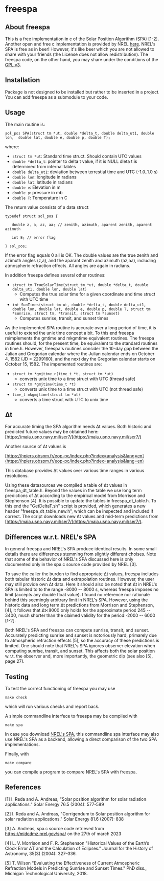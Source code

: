 # freespa
## About freespa
This is a free implementation in c of the Solar Position Algorithm (SPA) [1-2]. Another open and free c implementation is provided by NREL [here](https://midcdmz.nrel.gov/spa/). NREL's SPA is free as in beer! However, it's like beer which you are not allowed to share with your friends (the License does not allow redistribution). The freespa code, on the other hand, you may share under the conditions of the [GPL v3](https://www.gnu.org/licenses/gpl-3.0.en.html). 

## Installation
Package is not designed to be installed but rather to be inserted in a project. You can add freespa as a submodule to your code.

## Usage
The main routine is: 

`sol_pos SPA(struct tm *ut, double *delta_t, double delta_ut1, double lon, 
            double lat, double e, double p, double T);`   

where:

* `struct tm *ut`: Standard time struct. Should contain UTC values
* `double *delta_t`: pointer to delta t value, if it is NULL dleta t is determined from internal tables
* `double delta_ut1`: deviation between terrestial time and UTC (-1.0..1.0 s)
* `double lon`: longitude in radians
* `double lat`: latitude in radians
* `double e`: Elevation in m
* `double p`: pressure in mb
* `double T`: Temperature in C

The return value consists of a data struct:

`typedef struct sol_pos {`

`	double z, a, az, aa; // zenith, azimuth, aparent zenith, aparent azimuth`
	
`	int E; // error flag`
	
`} sol_pos;`

If the error flag equals 0 all is OK. The double values are the true zenith and azimuth angles (z,a), and the aparant zenith and azimuth (az,aa), including atmospheric refraction effects. All angles are again in radians. 

In addition freespa defines several other routines:

 - `struct tm TrueSolarTime(struct tm *ut, double *delta_t, double delta_ut1, double lon, double lat)`
	- Computes the true solar time for a given coordinate and time struct with UTC time
 - `int SunTimes(struct tm ut, double *delta_t, double delta_ut1, double lon, double lat, double e, double p, double T, struct tm *sunrise, struct tm, *transit, struct tm *sunset)`
	- Computes sunrise, transit, and sunset times

As the implemented SPA routine is accurate over a long period of time, it is useful to extend the unix time concept a bit. To this end freespa reimplements the gmtime and mkgmtime equivalent routines. The freespa routines should, for the present time, be equivalent to the standard routines in time.h. However, freespa's routines consider the 10-day gap between the Julian and Gregorian calendar where the Julian calendar ends on October 4, 1582 (JD = 2299160), and the next day the Gregorian calendar starts on October 15, 1582. The impemented routines are:

 - `struct tm *gmjtime_r(time_t *t, struct tm *ut)`
	- converts unix time to a time struct with UTC (thread safe)
 - `struct tm *gmjtime(time_t *t)`
	- converts unix time to a time struct with UTC (not thread safe)
 - `time_t mkgmjtime(struct tm *ut)`
	- converts a time struct with UTC to unix time

## Δt
For accurate timing the SPA algorithm needs Δt values. Both historic and predicted future values may be obtained here:
[https://maia.usno.navy.mil/ser7/](https://maia.usno.navy.mil/ser7/)

Another source of Δt values is

[https://hpiers.obspm.fr/eop-pc/index.php?index=analysis&lang=en](https://hpiers.obspm.fr/eop-pc/index.php?index=analysis&lang=en)

This database provides Δt values over various time ranges in various resolutions.

Using these datasources we compiled a table of Δt values in freespa_dt_table.h. Beyond the values in the table we use long term predictions of Δt according to the empirical model from Morrison and  Stephenson [4]. It is possible to update the tables in freespa_dt_table.h. To this end the "GetDeltaT.sh" script is provided, which generates a new header "freespa_dt_table_new.h", which can be inspected and included if correct. The script downloads new  Δt values and mid-term predictions from [https://maia.usno.navy.mil/ser7/](https://maia.usno.navy.mil/ser7/).

## Differences w.r.t. NREL's SPA
In general freespa and NREL's SPA produce identical results. In some small details there are differences stemming from slightly different choises. Note that some of the behavior of NREL's SPA discussed here is only documented only in the spa.c source code provided by NREL [3].
 
To save the caller the burden to find appropriate Δt values, freespa includes both tabular historic Δt data and extrapolation routines. However, the user may still provide own Δt data. Here it should also be noted that Δt in NREL's SPA is limited to to the range -8000 -- 8000 s, whereas freespa imposes no limit (accepts any double float value). I found no reference nor rationale behind this seemingly arbitrary limit in NREL's SPA. However, using the historic data and long term Δt predictions from Morrison and  Stephenson, [4], it follows that Δt<8000 only holds for the approximate period 245 -- 3400, much shorter than the claimed validity for the period -2000 -- 6000 [1-2]. 

Both NREL's SPA and freespa can compute sunrise, transit, and sunset. Accurately predicting sunrise and sunset is notoriously hard, primarely due to atmospheric refraction effects [5], so the accuracy of these predictions is limited. One should note that NREL's SPA ignores observer elevation when computing sunrise, transit, and sunset. This affects both the solar position w.r.t. the observer and, more importantly, the geometric dip (see also [5], page 27).

## Testing
To test the correct functioning of freespa you may use 

`make check`

which will run various checks and report back.

A simple commandline interfece to freespa may be compiled with

`make spa`

In case you download [NREL's SPA](https://midcdmz.nrel.gov/spa/), this commandline spa interface may also use NREL's SPA as a backend, allowing a direct comparison of the two SPA implementations.

Finally, with

`make compare`

you can compile a program to compare NREL's SPA with freespa.

## References
[1] I.  Reda and A. Andreas, "Solar position algorithm for solar radiation applications." Solar Energy 76.5 (2004): 577-589

[2] I. Reda and A. Andreas, "Corrigendum to Solar position algorithm for solar radiation applications." Solar Energy 81.6 (2007): 838

[3] A. Andreas, spa.c source code retrieved from https://midcdmz.nrel.gov/spa/ on the 27th of march 2023
 
[4] L. V. Morrison and  F. R. Stephenson "Historical Values of the Earth’s Clock Error ΔT and the Calculation of Eclipses." Journal for the History of Astronomy, 35(3) (2004): 327–336. 

[5] T. Wilson "Evaluating the Effectiveness of Current Atmospheric Refraction Models in Predicting Sunrise and Sunset Times." PhD diss., Michigan Technological University, 2018.
